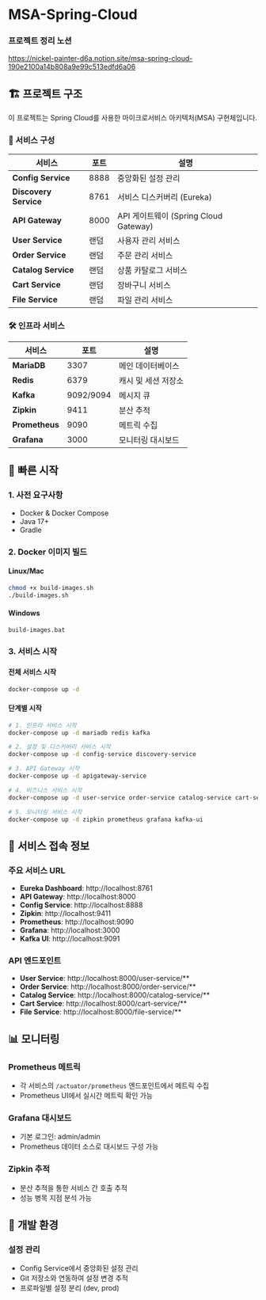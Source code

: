 # MSA-Spring-Cloud 

### 프로젝트 정리 노션
https://nickel-painter-d6a.notion.site/msa-spring-cloud-190e2100a14b808a9e99c513edfd6a06

## 🏗️ 프로젝트 구조

이 프로젝트는 Spring Cloud를 사용한 마이크로서비스 아키텍처(MSA) 구현체입니다.

### 📁 서비스 구성

| 서비스 | 포트 | 설명 |
|--------|------|------|
| **Config Service** | 8888 | 중앙화된 설정 관리 |
| **Discovery Service** | 8761 | 서비스 디스커버리 (Eureka) |
| **API Gateway** | 8000 | API 게이트웨이 (Spring Cloud Gateway) |
| **User Service** | 랜덤 | 사용자 관리 서비스 |
| **Order Service** | 랜덤 | 주문 관리 서비스 |
| **Catalog Service** | 랜덤 | 상품 카탈로그 서비스 |
| **Cart Service** | 랜덤 | 장바구니 서비스 |
| **File Service** | 랜덤 | 파일 관리 서비스 |

### 🛠️ 인프라 서비스

| 서비스 | 포트        | 설명 |
|--------|-----------|------|
| **MariaDB** | 3307      | 메인 데이터베이스 |
| **Redis** | 6379      | 캐시 및 세션 저장소 |
| **Kafka** | 9092/9094 | 메시지 큐 |
| **Zipkin** | 9411      | 분산 추적 |
| **Prometheus** | 9090      | 메트릭 수집 |
| **Grafana** | 3000      | 모니터링 대시보드 |

## 🚀 빠른 시작

### 1. 사전 요구사항

- Docker & Docker Compose
- Java 17+
- Gradle

### 2. Docker 이미지 빌드

#### Linux/Mac
```bash
chmod +x build-images.sh
./build-images.sh
```

#### Windows
```cmd
build-images.bat
```

### 3. 서비스 시작

#### 전체 서비스 시작
```bash
docker-compose up -d
```

#### 단계별 시작
```bash
# 1. 인프라 서비스 시작
docker-compose up -d mariadb redis kafka

# 2. 설정 및 디스커버리 서비스 시작
docker-compose up -d config-service discovery-service

# 3. API Gateway 시작
docker-compose up -d apigateway-service

# 4. 비즈니스 서비스 시작
docker-compose up -d user-service order-service catalog-service cart-service file-service

# 5. 모니터링 서비스 시작
docker-compose up -d zipkin prometheus grafana kafka-ui
```

## 🔗 서비스 접속 정보

### 주요 서비스 URL
- **Eureka Dashboard**: http://localhost:8761
- **API Gateway**: http://localhost:8000
- **Config Service**: http://localhost:8888
- **Zipkin**: http://localhost:9411
- **Prometheus**: http://localhost:9090
- **Grafana**: http://localhost:3000
- **Kafka UI**: http://localhost:9091

### API 엔드포인트
- **User Service**: http://localhost:8000/user-service/**
- **Order Service**: http://localhost:8000/order-service/**
- **Catalog Service**: http://localhost:8000/catalog-service/**
- **Cart Service**: http://localhost:8000/cart-service/**
- **File Service**: http://localhost:8000/file-service/**

## 📊 모니터링

### Prometheus 메트릭
- 각 서비스의 `/actuator/prometheus` 엔드포인트에서 메트릭 수집
- Prometheus UI에서 실시간 메트릭 확인 가능

### Grafana 대시보드
- 기본 로그인: admin/admin
- Prometheus 데이터 소스로 대시보드 구성 가능

### Zipkin 추적
- 분산 추적을 통한 서비스 간 호출 추적
- 성능 병목 지점 분석 가능

## 🔧 개발 환경

### 설정 관리
- Config Service에서 중앙화된 설정 관리
- Git 저장소와 연동하여 설정 변경 추적
- 프로파일별 설정 분리 (dev, prod)
